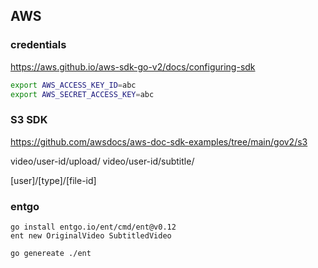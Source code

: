 
## AWS

### credentials


https://aws.github.io/aws-sdk-go-v2/docs/configuring-sdk

```bash
export AWS_ACCESS_KEY_ID=abc
export AWS_SECRET_ACCESS_KEY=abc
```



### S3 SDK

https://github.com/awsdocs/aws-doc-sdk-examples/tree/main/gov2/s3

video/user-id/upload/
video/user-id/subtitle/

[user]/[type]/[file-id]


### entgo


```
go install entgo.io/ent/cmd/ent@v0.12
ent new OriginalVideo SubtitledVideo

go genereate ./ent
```